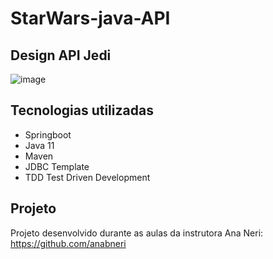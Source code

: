 # StarWars-java-API
 
## Design API Jedi
 
![image](https://user-images.githubusercontent.com/90732629/161789592-8a73a7f3-f51a-4850-aed2-2a0194526351.png)

## Tecnologias utilizadas

- Springboot
- Java 11
- Maven
- JDBC Template
- TDD Test Driven Development

## Projeto

Projeto desenvolvido durante as aulas da instrutora Ana Neri: https://github.com/anabneri


